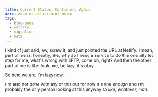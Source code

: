 ```yaml
---
title: Current Status, Continued, Again
date: 2020-02-21T12:13:07-05:00
tags:
  - blog-page
  - netlify
  - migration
  - meta
---
```


I kind of just said, aw, screw it, and just pointed the URL at Netlify. I mean, part of me is, honestly, like, why do I need a service to do this one silly let step for me, what's wrong with SFTP, come on, right? And then the other part of me is like: look, me, be lazy, it's okay.

So here we are. I'm lazy now. 

I'm also not _done_ with any of this but for now it's fine _enough_ and I'm probably the only person looking at this anyway so _like, whatever, man_.
